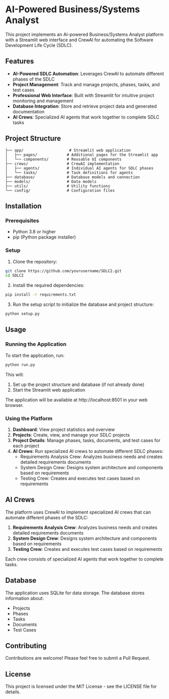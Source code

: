 # AI-Powered Business/Systems Analyst

This project implements an AI-powered Business/Systems Analyst platform with a Streamlit web interface and CrewAI for automating the Software Development Life Cycle (SDLC).

## Features

- **AI-Powered SDLC Automation**: Leverages CrewAI to automate different phases of the SDLC
- **Project Management**: Track and manage projects, phases, tasks, and test cases
- **Professional Web Interface**: Built with Streamlit for intuitive project monitoring and management
- **Database Integration**: Store and retrieve project data and generated documentation
- **AI Crews**: Specialized AI agents that work together to complete SDLC tasks

## Project Structure

```
├── app/                    # Streamlit web application
│   ├── pages/             # Additional pages for the Streamlit app
│   └── components/        # Reusable UI components
├── crews/                 # CrewAI implementation
│   ├── agents/            # Individual AI agents for SDLC phases
│   └── tasks/             # Task definitions for agents
├── database/              # Database models and connection
├── models/                # Data models
├── utils/                 # Utility functions
└── config/                # Configuration files
```

## Installation

### Prerequisites

- Python 3.8 or higher
- pip (Python package installer)

### Setup

1. Clone the repository:

```bash
git clone https://github.com/yourusername/SDLC2.git
cd SDLC2
```

2. Install the required dependencies:

```bash
pip install -r requirements.txt
```

3. Run the setup script to initialize the database and project structure:

```bash
python setup.py
```

## Usage

### Running the Application

To start the application, run:

```bash
python run.py
```

This will:
1. Set up the project structure and database (if not already done)
2. Start the Streamlit web application

The application will be available at http://localhost:8501 in your web browser.

### Using the Platform

1. **Dashboard**: View project statistics and overview
2. **Projects**: Create, view, and manage your SDLC projects
3. **Project Details**: Manage phases, tasks, documents, and test cases for each project
4. **AI Crews**: Run specialized AI crews to automate different SDLC phases:
   - Requirements Analysis Crew: Analyzes business needs and creates detailed requirements documents
   - System Design Crew: Designs system architecture and components based on requirements
   - Testing Crew: Creates and executes test cases based on requirements

## AI Crews

The platform uses CrewAI to implement specialized AI crews that can automate different phases of the SDLC:

1. **Requirements Analysis Crew**: Analyzes business needs and creates detailed requirements documents
2. **System Design Crew**: Designs system architecture and components based on requirements
3. **Testing Crew**: Creates and executes test cases based on requirements

Each crew consists of specialized AI agents that work together to complete tasks.

## Database

The application uses SQLite for data storage. The database stores information about:

- Projects
- Phases
- Tasks
- Documents
- Test Cases

## Contributing

Contributions are welcome! Please feel free to submit a Pull Request.

## License

This project is licensed under the MIT License - see the LICENSE file for details.